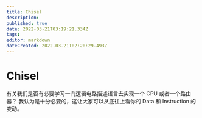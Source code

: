 ```yaml
---
title: Chisel
description: 
published: true
date: 2022-03-21T03:19:21.334Z
tags: 
editor: markdown
dateCreated: 2022-03-21T02:20:29.493Z
---
```


# Chisel
有关我们是否有必要学习一门逻辑电路描述语言去实现一个 CPU 或者一个路由器？ 我认为是十分必要的，这让大家可以从底往上看你的 Data 和 Instruction 的变动。
